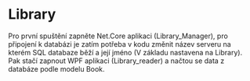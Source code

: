 # Library

Pro první spuštění zapněte Net.Core aplikaci (Library_Manager),
pro připojení k databázi je zatím potřeba v kodu změnit název serveru
na kterém SQL databaze běží a její jméno (V základu nastavena na Library). Pak stačí zapnout WPF aplikaci 
(Library_reader) a načtou se data z databáze podle modelu Book.
